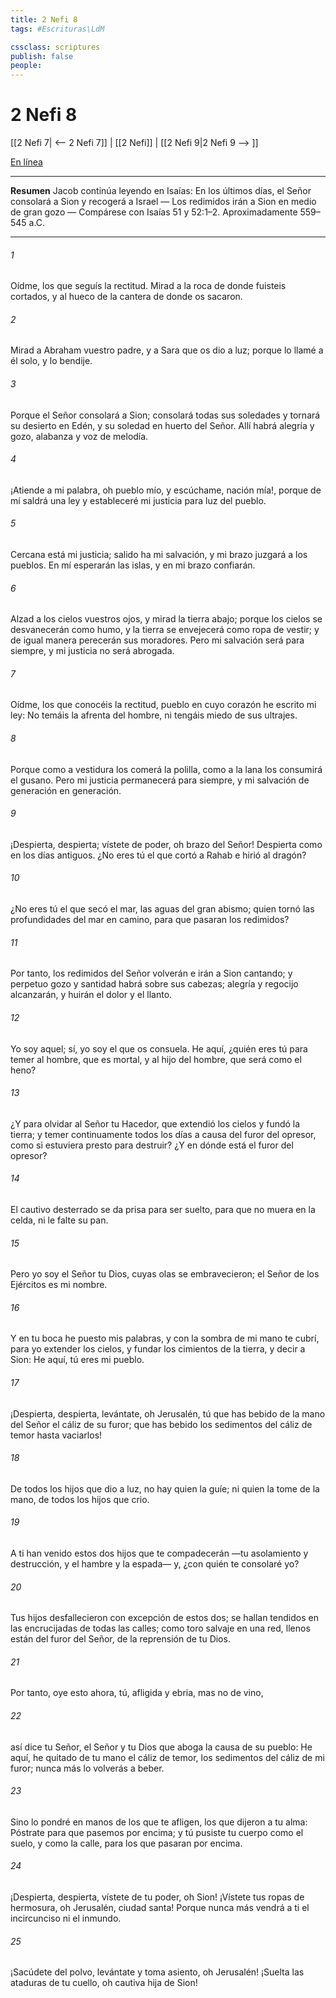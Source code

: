 ```yaml
---
title: 2 Nefi 8
tags: #Escrituras\LdM

cssclass: scriptures
publish: false
people:
---
```


# 2 Nefi 8
[[2 Nefi 7| <-- 2 Nefi 7]] | [[2 Nefi]] | [[2 Nefi 9|2 Nefi 9 --> ]]

[En línea](https://churchofjesuschrist.org/study/scriptures/bofm/2-ne/8?lang=spa)

---
__Resumen__
Jacob continúa leyendo en Isaías: En los últimos días, el Señor consolará a Sion y recogerá a Israel — Los redimidos irán a Sion en medio de gran gozo — Compárese con Isaías 51 y 52:1–2. Aproximadamente 559–545 a.C.

---
###### 1 
Oídme, los que seguís la rectitud. Mirad a la roca de donde fuisteis cortados, y al hueco de la cantera de donde os sacaron.

###### 2 
Mirad a Abraham vuestro padre, y a Sara que os dio a luz; porque lo llamé a él solo, y lo bendije.

###### 3 
Porque el Señor consolará a Sion; consolará todas sus soledades y tornará su desierto en Edén, y su soledad en huerto del Señor. Allí habrá alegría y gozo, alabanza y voz de melodía.

###### 4 
¡Atiende a mi palabra, oh pueblo mío, y escúchame, nación mía!, porque de mí saldrá una ley y estableceré mi justicia para luz del pueblo.

###### 5 
Cercana está mi justicia; salido ha mi salvación, y mi brazo juzgará a los pueblos. En mí esperarán las islas, y en mi brazo confiarán.

###### 6 
Alzad a los cielos vuestros ojos, y mirad la tierra abajo; porque los cielos se desvanecerán como humo, y la tierra se envejecerá como ropa de vestir; y de igual manera perecerán sus moradores. Pero mi salvación será para siempre, y mi justicia no será abrogada.

###### 7 
Oídme, los que conocéis la rectitud, pueblo en cuyo corazón he escrito mi ley: No temáis la afrenta del hombre, ni tengáis miedo de sus ultrajes.

###### 8 
Porque como a vestidura los comerá la polilla, como a la lana los consumirá el gusano. Pero mi justicia permanecerá para siempre, y mi salvación de generación en generación.

###### 9 
¡Despierta, despierta; vístete de poder, oh brazo del Señor! Despierta como en los días antiguos. ¿No eres tú el que cortó a Rahab e hirió al dragón?

###### 10 
¿No eres tú el que secó el mar, las aguas del gran abismo; quien tornó las profundidades del mar en camino, para que pasaran los redimidos?

###### 11 
Por tanto, los redimidos del Señor volverán e irán a Sion cantando; y perpetuo gozo y santidad habrá sobre sus cabezas; alegría y regocijo alcanzarán, y huirán el dolor y el llanto.

###### 12 
Yo soy aquel; sí, yo soy el que os consuela. He aquí, ¿quién eres tú para temer al hombre, que es mortal, y al hijo del hombre, que será como el heno?

###### 13 
¿Y para olvidar al Señor tu Hacedor, que extendió los cielos y fundó la tierra; y temer continuamente todos los días a causa del furor del opresor, como si estuviera presto para destruir? ¿Y en dónde está el furor del opresor?

###### 14 
El cautivo desterrado se da prisa para ser suelto, para que no muera en la celda, ni le falte su pan.

###### 15 
Pero yo soy el Señor tu Dios, cuyas olas se embravecieron; el Señor de los Ejércitos es mi nombre.

###### 16 
Y en tu boca he puesto mis palabras, y con la sombra de mi mano te cubrí, para yo extender los cielos, y fundar los cimientos de la tierra, y decir a Sion: He aquí, tú eres mi pueblo.

###### 17 
¡Despierta, despierta, levántate, oh Jerusalén, tú que has bebido de la mano del Señor el cáliz de su furor; que has bebido los sedimentos del cáliz de temor hasta vaciarlos!

###### 18 
De todos los hijos que dio a luz, no hay quien la guíe; ni quien la tome de la mano, de todos los hijos que crio.

###### 19 
A ti han venido estos dos hijos que te compadecerán —tu asolamiento y destrucción, y el hambre y la espada— y, ¿con quién te consolaré yo?

###### 20 
Tus hijos desfallecieron con excepción de estos dos; se hallan tendidos en las encrucijadas de todas las calles; como toro salvaje en una red, llenos están del furor del Señor, de la reprensión de tu Dios.

###### 21 
Por tanto, oye esto ahora, tú, afligida y ebria, mas no de vino,

###### 22 
así dice tu Señor, el Señor y tu Dios que aboga la causa de su pueblo: He aquí, he quitado de tu mano el cáliz de temor, los sedimentos del cáliz de mi furor; nunca más lo volverás a beber.

###### 23 
Sino lo pondré en manos de los que te afligen, los que dijeron a tu alma: Póstrate para que pasemos por encima; y tú pusiste tu cuerpo como el suelo, y como la calle, para los que pasaran por encima.

###### 24 
¡Despierta, despierta, vístete de tu poder, oh Sion! ¡Vístete tus ropas de hermosura, oh Jerusalén, ciudad santa! Porque nunca más vendrá a ti el incircunciso ni el inmundo.

###### 25 
¡Sacúdete del polvo, levántate y toma asiento, oh Jerusalén! ¡Suelta las ataduras de tu cuello, oh cautiva hija de Sion!

